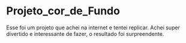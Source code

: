 # Projeto_cor_de_Fundo
Esse foi um projeto que achei na internet e tentei replicar. Achei super divertido e interessante de fazer, o resultado foi surpreendente.
